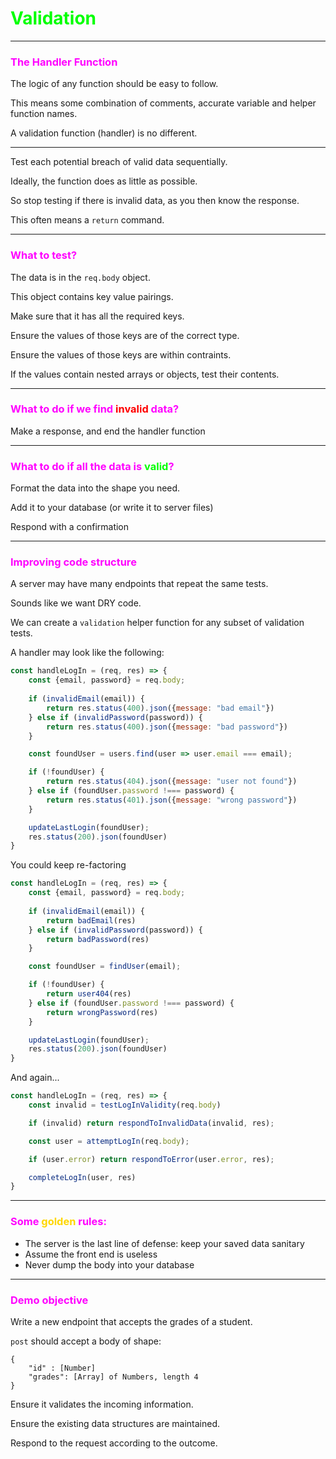 <h1 style="color: lime">Validation</h1>

---

<h3 style="color: magenta">The Handler Function</h3>

The logic of any function should be easy to follow.

This means some combination of comments, accurate variable and helper function names.

A validation function (handler) is no different.

---

Test each potential breach of valid data sequentially.

Ideally, the function does as little as possible.

So stop testing if there is invalid data, as you then know the response.

This often means a `return` command.

---

<h3 style="color: magenta">What to test?</h3>

The data is in the `req.body` object.

This object contains key value pairings.

Make sure that it has all the required keys.

Ensure the values of those keys are of the correct type.

Ensure the values of those keys are within contraints.

If the values contain nested arrays or objects, test their contents.

---

<h3 style="color: magenta">What to do if we find <span style="color:red">invalid</span> data?</h3>

Make a response, and end the handler function

---

<h3 style="color: magenta">What to do if all the data is <span style="color:lime">valid</span>?</h3>

Format the data into the shape you need.

Add it to your database (or write it to server files)

Respond with a confirmation

---

<h3 style="color: magenta">Improving code structure</h3>

A server may have many endpoints that repeat the same tests.

Sounds like we want DRY code.

We can create a `validation` helper function for any subset of validation tests.

A handler may look like the following:

```js
const handleLogIn = (req, res) => {
	const {email, password} = req.body;
	
	if (invalidEmail(email)) {
		return res.status(400).json({message: "bad email"})
	} else if (invalidPassword(password)) {
		return res.status(400).json({message: "bad password"})
	}

	const foundUser = users.find(user => user.email === email);

	if (!foundUser) {
		return res.status(404).json({message: "user not found"})
	} else if (foundUser.password !=== password) {
		return res.status(401).json({message: "wrong password"})
	}

	updateLastLogin(foundUser);
	res.status(200).json(foundUser)
}

```

You could keep re-factoring

```js
const handleLogIn = (req, res) => {
	const {email, password} = req.body;
	
	if (invalidEmail(email)) {
		return badEmail(res)
	} else if (invalidPassword(password)) {
		return badPassword(res)
	}

	const foundUser = findUser(email);

	if (!foundUser) {
		return user404(res)
	} else if (foundUser.password !=== password) {
		return wrongPassword(res)
	}

	updateLastLogin(foundUser);
	res.status(200).json(foundUser)
}

```

And again...
```js
const handleLogIn = (req, res) => {
	const invalid = testLogInValidity(req.body)

	if (invalid) return respondToInvalidData(invalid, res);

	const user = attemptLogIn(req.body);

	if (user.error) return respondToError(user.error, res);

	completeLogIn(user, res)
}

```

---

<h3 style="color: magenta">Some <span style="color:gold">golden</span> rules:</h3>

- The server is the last line of defense: keep your saved data sanitary
- Assume the front end is useless
- Never dump the body into your database

---

<h3 style="color: magenta">Demo objective</h3>

Write a new endpoint that accepts the grades of a student.

`post` should accept a body of shape:
```
{
	"id" : [Number]
	"grades": [Array] of Numbers, length 4
}
```

Ensure it validates the incoming information.

Ensure the existing data structures are maintained.

Respond to the request according to the outcome.
